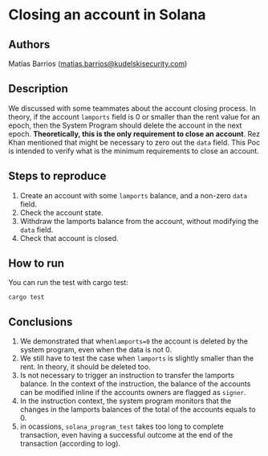# Closing an account in Solana
## Authors
Matías Barrios (matias.barrios@kudelskisecurity.com)

## Description
We discussed with some teammates about the account closing process. In theory, if the account `lamports` field is 0 or smaller than the rent value for an epoch, then the System Program should delete the account in the next epoch.
**Theoretically, this is the only requirement to close an account**. Rez Khan mentioned that might be necessary to zero out the `data` field. This Poc is intended to verify what is the minimum requirements to close an account.

## Steps to reproduce
1. Create an account with some `lamports` balance, and a non-zero `data` field.
2. Check the account state.
3. Withdraw the lamports balance from the account, without modifying the `data` field.
4. Check that account is closed.

## How to run
You can run the test with cargo test:
``` shell
cargo test
```

## Conclusions
1. We demonstrated that when`lamports=0` the account is deleted by the system program, even when the data is not 0.
2. We still have to test the case when `lamports` is slightly smaller than the rent. In theory, it should be deleted too.
3. Is not necessary to trigger an instruction to transfer the lamports balance. In the context of the instruction, the balance of the accounts can be modified inline if the accounts owners are flagged as `signer`.
4. In the instruction context, the system program monitors that the changes in the lamports balances of the total of the accounts equals to 0.  
5. in ocassions, `solana_program_test` takes too long to complete transaction, even having a successful outcome at the end of the transaction (according to log).
